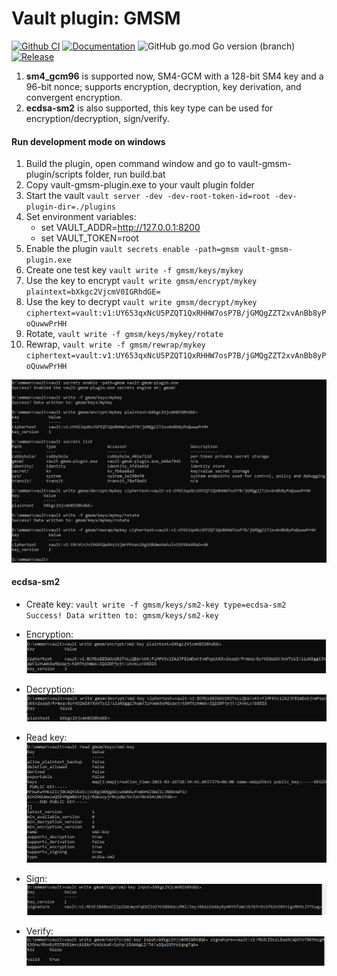# Vault plugin: GMSM

[![Github CI](https://github.com/emmansun/vault-gmsm-plugin/actions/workflows/ci.yml/badge.svg)](https://github.com/emmansun/vault-gmsm-plugin/actions/workflows/ci.yml) 
[![Documentation](https://godoc.org/github.com/emmansun/vault-gmsm-plugin?status.svg)](https://godoc.org/github.com/emmansun/vault-gmsm-plugin) 
![GitHub go.mod Go version (branch)](https://img.shields.io/github/go-mod/go-version/emmansun/vault-gmsm-plugin)
[![Release](https://img.shields.io/github/release/emmansun/vault-gmsm-plugin/all.svg)](https://github.com/emmansun/vault-gmsm-plugin/releases)

1. **sm4_gcm96** is supported now, SM4-GCM with a 128-bit SM4 key and a 96-bit nonce; supports encryption, decryption, key derivation, and convergent encryption.
2. **ecdsa-sm2** is also supported, this key type can be used for encryption/decryption, sign/verify.

#### Run development mode on windows

1. Build the plugin, open command window and go to vault-gmsm-plugin/scripts folder, run build.bat
2. Copy vault-gmsm-plugin.exe to your vault plugin folder
3. Start the vault `vault server -dev -dev-root-token-id=root -dev-plugin-dir=./plugins`
4. Set environment variables: 
   - set VAULT_ADDR=http://127.0.0.1:8200 
   - set VAULT_TOKEN=root
5. Enable the plugin `vault secrets enable -path=gmsm vault-gmsm-plugin.exe`
6. Create one test key `vault write -f gmsm/keys/mykey`
7. Use the key to encrypt `vault write gmsm/encrypt/mykey plaintext=bXkgc2VjcmV0IGRhdGE=`
8. Use the key to decrypt `vault write gmsm/decrypt/mykey ciphertext=vault:v1:UY653qxNcU5PZQT1QxRHHW7osP7B/jGMQgZZT2xvAnBb8yPoQuwwPrHH`
9. Rotate, `vault write -f gmsm/keys/mykey/rotate`
10. Rewrap, `vault write -f gmsm/rewrap/mykey ciphertext=vault:v1:UY653qxNcU5PZQT1QxRHHW7osP7B/jGMQgZZT2xvAnBb8yPoQuwwPrHH`

![sm4 sample](./images/test.png)

#### **ecdsa-sm2**

- Create key: `vault write -f gmsm/keys/sm2-key type=ecdsa-sm2`  
  `Success! Data written to: gmsm/keys/sm2-key`   
- Encryption: ![](./images/image-20210329110630282.png)
- Decryption: ![](./images/image-20210329110725901.png)
- Read key:     ![](./images/image-20210329110813278.png)

- Sign:           ![](./images/image-20210329134936146.png)

- Verify:         ![](./images/image-20210329140556569.png)
